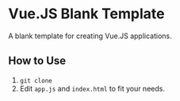 # Vue.JS Blank Template
A blank template for creating Vue.JS applications.

## How to Use
1. `git clone`
2. Edit `app.js` and `index.html` to fit your needs.

